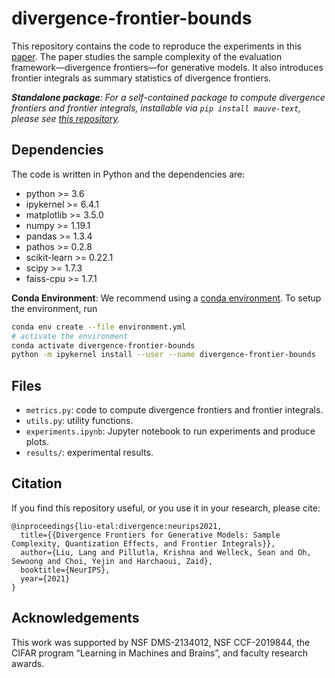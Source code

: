 # divergence-frontier-bounds

This repository contains the code to reproduce the experiments 
in this [paper](https://proceedings.neurips.cc/paper/2021/file/6bf733bb7f81e866306e9b5f012419cb-Supplemental.pdf).
The paper studies the sample complexity of the evaluation framework—divergence frontiers—for generative models.
It also introduces frontier integrals as summary statistics of divergence frontiers.

_**Standalone package**: For a self-contained package to compute divergence frontiers and frontier integrals, installable 
via `pip install mauve-text`, please 
see [this repository](https://github.com/krishnap25/mauve)._

## Dependencies
The code is written in Python and the dependencies are:
- python >= 3.6
- ipykernel >= 6.4.1
- matplotlib >= 3.5.0
- numpy >= 1.19.1
- pandas >= 1.3.4
- pathos >= 0.2.8
- scikit-learn >= 0.22.1
- scipy >= 1.7.3
- faiss-cpu >= 1.7.1

**Conda Environment**:
We recommend using a [conda environment](https://docs.conda.io/en/latest/miniconda.html).
To setup the environment, run
```bash
conda env create --file environment.yml
# activate the environment
conda activate divergence-frontier-bounds
python -m ipykernel install --user --name divergence-frontier-bounds
```

## Files

* `metrics.py`: code to compute divergence frontiers and frontier integrals.
* `utils.py`: utility functions.
* `experiments.ipynb`: Jupyter notebook to run experiments and produce plots.
* `results/`: experimental results.


## Citation
If you find this repository useful, or you use it in your research, please cite:
```
@inproceedings{liu-etal:divergence:neurips2021,
  title={{Divergence Frontiers for Generative Models: Sample Complexity, Quantization Effects, and Frontier Integrals}},
  author={Liu, Lang and Pillutla, Krishna and Welleck, Sean and Oh, Sewoong and Choi, Yejin and Harchaoui, Zaid},
  booktitle={NeurIPS},
  year={2021}
}
```
    
## Acknowledgements
This work was supported by NSF DMS-2134012, NSF CCF-2019844, the CIFAR program “Learning
in Machines and Brains”, and faculty research awards.
